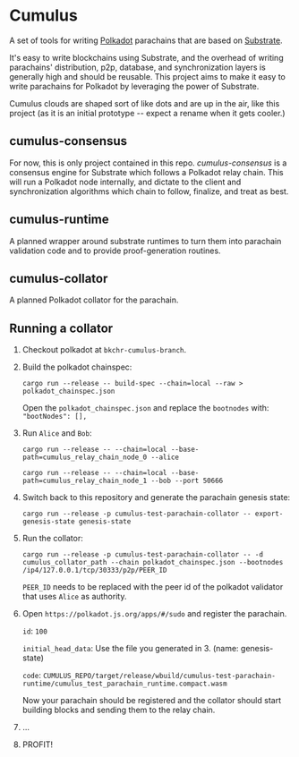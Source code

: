 # Cumulus

A set of tools for writing [Polkadot](https://github.com/paritytech/polkadot) parachains that are based on [Substrate](https://github.com/paritytech/substrate).

It's easy to write blockchains using Substrate, and the overhead of writing parachains' distribution, p2p, database, and synchronization layers is generally high and should be reusable. This project aims to make it easy to write parachains for Polkadot by leveraging the power of Substrate.

Cumulus clouds are shaped sort of like dots and are up in the air, like this project (as it is an initial prototype -- expect a rename when it gets cooler.)

## cumulus-consensus

For now, this is only project contained in this repo. *cumulus-consensus* is a consensus engine for Substrate which follows a Polkadot relay chain. This will run a Polkadot node internally, and dictate to the client and synchronization algorithms which chain to follow, finalize, and treat as best.

## cumulus-runtime

A planned wrapper around substrate runtimes to turn them into parachain validation code and to provide proof-generation routines.

## cumulus-collator

A planned Polkadot collator for the parachain.

## Running a collator

1. Checkout polkadot at `bkchr-cumulus-branch`.
2. Build the polkadot chainspec:

	`cargo run --release -- build-spec --chain=local --raw > polkadot_chainspec.json`

	Open the `polkadot_chainspec.json` and replace the `bootnodes` with: `"bootNodes": [],`

3. Run `Alice` and `Bob`:

	`cargo run --release -- --chain=local --base-path=cumulus_relay_chain_node_0 --alice`

	`cargo run --release -- --chain=local --base-path=cumulus_relay_chain_node_1 --bob --port 50666`

3. Switch back to this repository and generate the parachain genesis state:

	`cargo run --release -p cumulus-test-parachain-collator -- export-genesis-state genesis-state`

4. Run the collator:

	`cargo run --release -p cumulus-test-parachain-collator -- -d cumulus_collator_path --chain polkadot_chainspec.json --bootnodes /ip4/127.0.0.1/tcp/30333/p2p/PEER_ID`

	`PEER_ID` needs to be replaced with the peer id of the polkadot validator that uses `Alice`
	as authority.

5. Open `https://polkadot.js.org/apps/#/sudo` and register the parachain.

	`id`: `100`

	`initial_head_data`: Use the file you generated in 3. (name: genesis-state)

	`code`: `CUMULUS_REPO/target/release/wbuild/cumulus-test-parachain-runtime/cumulus_test_parachain_runtime.compact.wasm`

	Now your parachain should be registered and the collator should start building blocks and sending
	them to the relay chain.

6. ...

7. PROFIT!
